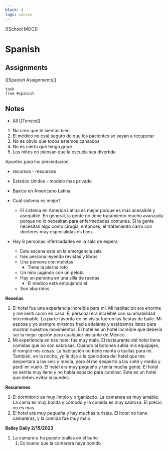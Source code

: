 ```yaml
---
block: 4
tags: course
---
```


[[School MOC]]
# Spanish


## Assignments
[[Spanish Assignments]]
```dataview
task
from #spanish 
```

## Notes
- All [[Tenses]]

1. No creo que te sientas bien
2. El médico no está seguro de que los pacientes se vayan a recuperar
3. No es obvio que todos estemos cansados
4. No es cierto que tenga gripe
5. Los niños no piensan que la escuela sea divertida

Apuntes para los presentacion
- recursos - resources
- Estados Unidos - modelo mas privado
- Basico en Americano Latina
- Cuál sistema es mejor?
	- El sistema en America Latina es mejor porque es más acessible y asequible. En general, la gente no tiene tratamiento mucho avanzada porque no lo necesitan para enfermedades comunes. Si la gente necesitan algo como cirugía, entonces, el tratamiento carro con doctores muy especialidas es bien.


- Hay 8 personas infermadades en la sala de espera
	- Este escena esta en la emergencia sala
	- tres persona leyendo revistas y libros
	- Una persona con muletas
		- Tiene la pierna roto
	- Un nino jugando con un pelota
	- Hay un persona en una silla de ruedas
		- El medico está empujando el
	- Son aburridos


**Reseñas**
1.  El hotel fue una experiencia increíble para mí. Mi habitación era enorme y me sentí como en casa. El personal era increíble con su amabilidad interminable. La parte favorita de mi visita fueron las fiestas de baile. Mi esposa y yo siempre miramos hacia adelante y estábamos listos para mostrar nuestros movimientos. El hotel es un hotel increíble que debería ser la mejor opción para cualquier visitante de México.
2.  Mi experiencia en ese hotel fue muy mala. El restaurante del hotel tiene comidas que no son sabrosas. Cuando al botones subía mis equipajes, él rompió mis cosas. La habitación no tiene manta o toallas para mí. También, en la noche, yo le dije a la operadora del hotel que me despertara a las seis y media, pero él me despertó a las siete y media y perdí mi vuelo. El hotel era muy pequeño y tenía mucha gente. El hotel se sentía muy lleno y no había espacio para caminar. Este es un hotel que debes evitar si puedes.

**Resumenes**
1. El dormitorio es muy limpio y organizado. La camarera es muy amable. La cama es muy bonita y cómodo y la comida es muy sabrosa. El precio no es mas.
2. El hotel era muy pequeña y hay muchas turistas. El hotel no tiene camareras, y la comida fue muy malo

**Bailey Daily 2/15/2023**
1. La camarera ha puesto toallas en el baño
	1. Es bueno que la camarera haya ponido